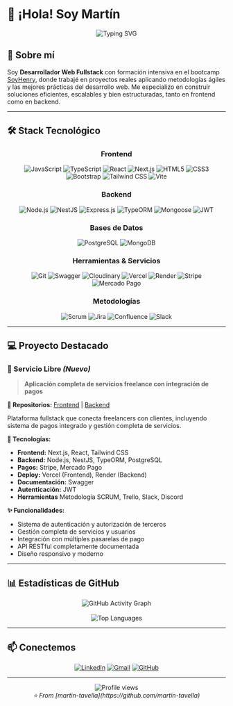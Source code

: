 # 👋 ¡Hola! Soy Martín

<div align="center">
  <img src="https://readme-typing-svg.demolab.com?font=Fira+Code&weight=600&size=28&duration=4000&pause=1000&color=2E8B57&center=true&vCenter=true&multiline=true&width=600&height=100&lines=Desarrollador+Web+Fullstack;Construyendo+soluciones+escalables" alt="Typing SVG" />
</div>

## 🚀 Sobre mí

Soy **Desarrollador Web Fullstack** con formación intensiva en el bootcamp [SoyHenry](https://www.soyhenry.com/), donde trabajé en proyectos reales aplicando metodologías ágiles y las mejores prácticas del desarrollo web. Me especializo en construir soluciones eficientes, escalables y bien estructuradas, tanto en frontend como en backend.

---

## 🛠️ Stack Tecnológico

<div align="center">

### Frontend
![JavaScript](https://img.shields.io/badge/JavaScript-F7DF1E?style=for-the-badge&logo=javascript&logoColor=black)
![TypeScript](https://img.shields.io/badge/TypeScript-007ACC?style=for-the-badge&logo=typescript&logoColor=white)
![React](https://img.shields.io/badge/React-20232A?style=for-the-badge&logo=react&logoColor=61DAFB)
![Next.js](https://img.shields.io/badge/Next.js-000000?style=for-the-badge&logo=next.js&logoColor=white)
![HTML5](https://img.shields.io/badge/HTML5-E34F26?style=for-the-badge&logo=html5&logoColor=white)
![CSS3](https://img.shields.io/badge/CSS3-1572B6?style=for-the-badge&logo=css3&logoColor=white)
![Bootstrap](https://img.shields.io/badge/Bootstrap-563D7C?style=for-the-badge&logo=bootstrap&logoColor=white)
![Tailwind CSS](https://img.shields.io/badge/Tailwind_CSS-38B2AC?style=for-the-badge&logo=tailwind-css&logoColor=white)
![Vite](https://img.shields.io/badge/Vite-646CFF?style=for-the-badge&logo=vite&logoColor=white)

### Backend
![Node.js](https://img.shields.io/badge/Node.js-43853D?style=for-the-badge&logo=node.js&logoColor=white)
![NestJS](https://img.shields.io/badge/NestJS-E0234E?style=for-the-badge&logo=nestjs&logoColor=white)
![Express.js](https://img.shields.io/badge/Express.js-404D59?style=for-the-badge&logo=express&logoColor=white)
![TypeORM](https://img.shields.io/badge/TypeORM-FE0803?style=for-the-badge&logo=typeorm&logoColor=white)
![Mongoose](https://img.shields.io/badge/Mongoose-880000?style=for-the-badge&logo=mongoose&logoColor=white)
![JWT](https://img.shields.io/badge/JWT-000000?style=for-the-badge&logo=jsonwebtokens&logoColor=white)

### Bases de Datos
![PostgreSQL](https://img.shields.io/badge/PostgreSQL-316192?style=for-the-badge&logo=postgresql&logoColor=white)
![MongoDB](https://img.shields.io/badge/MongoDB-4EA94B?style=for-the-badge&logo=mongodb&logoColor=white)

### Herramientas & Servicios
![Git](https://img.shields.io/badge/Git-F05032?style=for-the-badge&logo=git&logoColor=white)
![Swagger](https://img.shields.io/badge/Swagger-85EA2D?style=for-the-badge&logo=swagger&logoColor=black)
![Cloudinary](https://img.shields.io/badge/Cloudinary-3448C5?style=for-the-badge&logo=cloudinary&logoColor=white)
![Vercel](https://img.shields.io/badge/Vercel-000000?style=for-the-badge&logo=vercel&logoColor=white)
![Render](https://img.shields.io/badge/Render-46E3B7?style=for-the-badge&logo=render&logoColor=white)
![Stripe](https://img.shields.io/badge/Stripe-626CD9?style=for-the-badge&logo=stripe&logoColor=white)
![Mercado Pago](https://img.shields.io/badge/Mercado_Pago-009EE3?style=for-the-badge&logo=mercadopago&logoColor=white)

### Metodologías
![Scrum](https://img.shields.io/badge/Scrum-6DB33F?style=for-the-badge&logo=scrumalliance&logoColor=white)
![Jira](https://img.shields.io/badge/Jira-0052CC?style=for-the-badge&logo=jira&logoColor=white)
![Confluence](https://img.shields.io/badge/Confluence-172B4D?style=for-the-badge&logo=confluence&logoColor=white)
![Slack](https://img.shields.io/badge/Slack-4A154B?style=for-the-badge&logo=slack&logoColor=white)

</div>

---

## 💻 Proyecto Destacado

### 🎯 Servicio Libre *(Nuevo)*
> **Aplicación completa de servicios freelance con integración de pagos**

**🔗 Repositorios:** [Frontend](https://github.com/Servicios-Libre/frontend) | [Backend](https://github.com/Servicios-Libre/backend)

Plataforma fullstack que conecta freelancers con clientes, incluyendo sistema de pagos integrado y gestión completa de servicios.

**🔧 Tecnologías:** 
- **Frontend:** Next.js, React, Tailwind CSS
- **Backend:** Node.js, NestJS, TypeORM, PostgreSQL
- **Pagos:** Stripe, Mercado Pago
- **Deploy:** Vercel (Frontend), Render (Backend)
- **Documentación:** Swagger
- **Autenticación:** JWT
- **Herramientas** Metodología SCRUM, Trello, Slack, Discord

**✨ Funcionalidades:**
- Sistema de autenticación y autorización de terceros
- Gestión completa de servicios y usuarios
- Integración con múltiples pasarelas de pago
- API RESTful completamente documentada
- Diseño responsivo y moderno

---

## 📊 Estadísticas de GitHub

<div align="center">
  <img src="https://github-readme-activity-graph.vercel.app/graph?username=martin-tavella&bg_color=0d1117&color=58a6ff&line=58a6ff&point=f0f6fc&area=true&hide_border=true" alt="GitHub Activity Graph" />
  <br><br>
  <img src="https://github-readme-stats.vercel.app/api/top-langs/?username=martin-tavella&layout=compact&theme=github_dark&hide_border=true&bg_color=0d1117&title_color=58a6ff&text_color=c9d1d9" alt="Top Languages" />
</div>

---

## 📫 Conectemos

<div align="center">

[![LinkedIn](https://img.shields.io/badge/LinkedIn-0077B5?style=for-the-badge&logo=linkedin&logoColor=white)](https://www.linkedin.com/in/martintavella/)
[![Gmail](https://img.shields.io/badge/Gmail-D14836?style=for-the-badge&logo=gmail&logoColor=white)](mailto:martutavella@gmail.com)
[![GitHub](https://img.shields.io/badge/GitHub-100000?style=for-the-badge&logo=github&logoColor=white)](https://github.com/martin-tavella)

</div>

---

<div align="center">
  <img src="https://komarev.com/ghpvc/?username=martin-tavella&color=brightgreen&style=flat-square" alt="Profile views" />
</div>

<div align="center">
  <i>⭐️ From [martin-tavella](https://github.com/martin-tavella)</i>
</div>
